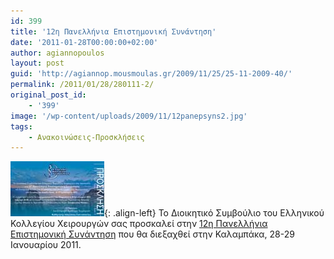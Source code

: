 ```yaml
---
id: 399
title: '12η Πανελλήνια Επιστημονική Συνάντηση'
date: '2011-01-28T00:00:00+02:00'
author: agiannopoulos
layout: post
guid: 'http://agiannop.mousmoulas.gr/2009/11/25/25-11-2009-40/'
permalink: /2011/01/28/280111-2/
original_post_id:
    - '399'
image: '/wp-content/uploads/2009/11/12panepsyns2.jpg'
tags:
    - Ανακοινώσεις-Προσκλήσεις
---
```


[![12panepsyns](/wp-content/uploads/2009/11/12panepsyns2.jpg)](/wp-content/uploads/2009/11/12panepsyn2.jpg){: .align-left}
Το Διοικητικό Συμβούλιο του Ελληνικού Κολλεγίου Χειρουργών σας προσκαλεί στην [12η Πανελλήνια Επιστημονική Συνάντηση](/wp-content/uploads/2009/11/12panepsyn2.jpg) που θα διεξαχθεί στην Καλαμπάκα, 28-29 Ιανουαρίου 2011.